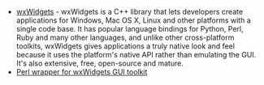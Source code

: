 - [wxWidgets](http://www.wxwidgets.org/) - wxWidgets is a C++ library that lets developers create applications for Windows, Mac OS X, Linux and other platforms with a single code base. It has popular language bindings for Python, Perl, Ruby and many other languages, and unlike other cross-platform toolkits, wxWidgets gives applications a truly native look and feel because it uses the platform's native API rather than emulating the GUI. It's also extensive, free, open-source and mature.
- [Perl wrapper for wxWidgets GUI toolkit](http://www.wxperl.it/)
